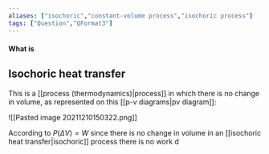 ```yaml
---
aliases: ["isochoric","constant-volume process","isochoric process"]
tags: ["Question","QFormat3"]
---
```


#### What is
## Isochoric heat transfer
This is a [[process (thermodynamics)|process]] in which there is no change in volume, as represented on this [[p-v diagrams|pv diagram]]:

![[Pasted image 20211210150322.png]]

According to $P(\Delta V)=W$ since there is no change in volume in an [[isochoric heat transfer|isochoric]] process there is no work d